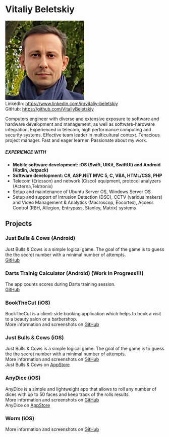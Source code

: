 # Vitaliy Beletskiy

![photo](Photo_Vit_250.jpg)<br/>
LinkedIn: <https://www.linkedin.com/in/vitaliy-beletskiy><br/>
GitHub: <https://github.com/VitaliyBeletskiy><br/>

Computers engineer with diverse and extensive exposure to software and hardware development and management, as well as software-hardware integration. Experienced in telecom, high performance computing and security systems. Effective team leader in multicultural context. Tenacious project manager. Fast and eager learner. Passionate about my work.

##### EXPERIENCE WITH
- **Mobile software development: iOS (Swift, UIKit, SwiftUI) and Android (Kotlin, Jetpack)**
- **Software development: С#, ASP.NET MVC 5, C, VBA, HTML/CSS, PHP**
- Telecom (Ericsson) and network (Cisco) equipment, protocol analyzers (Acterna,Tektronix)
- Setup and maintenance of Ubuntu Server OS, Windows Server OS 
- Setup and support of Intrusion Detection (DSC), CCTV (various makers) and Video Management & Analytics (Macroscop, Eocortex), Access Control (RBH, Allegion, Entrypass, Stanley, Matrix) systems

## Projects
### Just Bulls & Cows (Android)
Just Bulls & Cows is a simple logical game. The goal of the game is to guess the the secret number with a minimal number of attempts.<br/>
[GitHub](https://github.com/VitaliyBeletskiy/BullsAndCows_kotlin)<br/>

### Darts Trainig Calculator (Android) (Work In Progress!!!)
The app counts scores during Darts training session.<br/>
[GitHub](https://github.com/VitaliyBeletskiy/DartsTrainingCalculator_Android)<br/>

### BookTheCut (iOS)
BookTheCut is a client-side booking application which helps to book a visit to a beauty salon or a barbershop.<br/>
More information and screenshots on [GitHub](https://github.com/VitaliyBeletskiy/BookTheCut_Swift)

### Just Bulls & Cows (iOS)
Just Bulls & Cows is a simple logical game. The goal of the game is to guess the the secret number with a minimal number of attempts.<br/>
More information and screenshots on [GitHub](https://github.com/VitaliyBeletskiy/BullsAndCows_SwiftUI)<br/>
Just Bulls & Cows on [AppStore](https://apps.apple.com/us/app/just-bulls-cows/id1546216624)

### AnyDice (iOS)
AnyDice is a simple and lightweight app that allows to roll any number of dices with up to 50 faces and keep track of the rolls results.<br/>
More information and screenshots on [GitHub](https://github.com/VitaliyBeletskiy/AnyDice)<br/>
AnyDice on [AppStore](https://apps.apple.com/us/app/anydice/id1540270825)

### Worm (iOS)
More information and screenshots on [GitHub](https://github.com/VitaliyBeletskiy/Worm)

